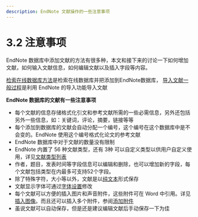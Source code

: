 ```yaml
---
description: EndNote 文献操作的一些注意事项
---
```


# 3.2 注意事项



EndNote 数据库中添加文献的方法有很多种，本文和接下来的讨论一下如何增加文献，如何输入文献信息，如何编辑文献以及插入字段等内容。

[检索在线数据库方法](../06Remote/How_to_Srch_an_Online_Dbase.htm)是检索在线数据库并把添加到EndNote数据库， [导入文献一般过程](../07Import/General_Importing_Instrctns.htm)是利用 EndNote 的导入功能导入文献

**EndNote 数据库的文献有一些注意事项**

* 每个文献的信息存储格式化引文和参考文献所需的一些必需信息，另外还包括另外一些信息，如：关键词，评论，摘要，链接等等
* 每个添加到数据库的文献会自动分配一个编号，这个编号在这个数据库中是不会变的。EndNote 使用这个编号格式化论文的参考文献
* EndNote 数据库中对于文献的数量没有限制
* EndNote 内置了 56 种文献类型，还有 3种 可以自定义类型以供用户自定义使用，详见[文献类型列表](../Appendices/List_of_Reference_Types.htm)
* 作者，题目，发表时间等字段信息可以编辑和删除，也可以增加新的字段，每个文献包括类型在内最多可支持52个字段。
* 除了特殊字符，大小等以外，文献是以[纯文本](plain_text.htm)形式保存
* 文献显示字体可通过[字体设置](changing_th_GenDsplyFont.htm)修改
* 每个文献可以方便的插入图片和声音附件，这些附件可在 Word 中引用。详见[插入图像](Inserting_Figures.htm)。而且还可以插入多个附件，参阅[添加附件](Linking_a_File_toan_ENRef.htm)
* 虽说文献可以自动保存，但是还是建议编辑文献后手动保存一下为佳

